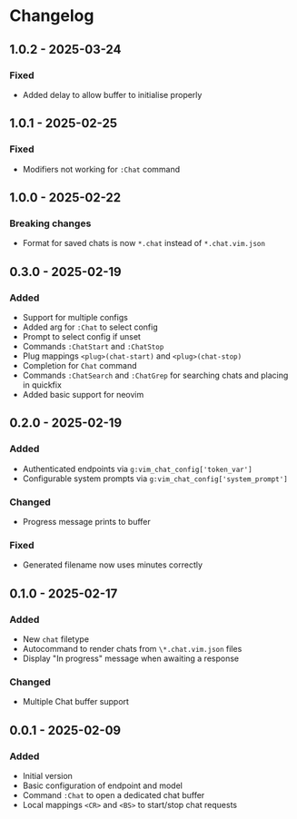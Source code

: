 # Changelog

## 1.0.2 - 2025-03-24
### Fixed
- Added delay to allow buffer to initialise properly

## 1.0.1 - 2025-02-25
### Fixed
- Modifiers not working for `:Chat` command


## 1.0.0 - 2025-02-22
### Breaking changes
- Format for saved chats is now `*.chat` instead of `*.chat.vim.json`


## 0.3.0 - 2025-02-19
### Added
- Support for multiple configs
- Added arg for `:Chat` to select config
- Prompt to select config if unset
- Commands `:ChatStart` and `:ChatStop`
- Plug mappings `<plug>(chat-start)` and `<plug>(chat-stop)`
- Completion for `Chat` command
- Commands `:ChatSearch` and `:ChatGrep` for searching chats and placing in quickfix
- Added basic support for neovim


## 0.2.0 - 2025-02-19
### Added
- Authenticated endpoints via `g:vim_chat_config['token_var']`
- Configurable system prompts via `g:vim_chat_config['system_prompt']`

### Changed
- Progress message prints to buffer

### Fixed
- Generated filename now uses minutes correctly

## 0.1.0 - 2025-02-17
### Added
- New `chat` filetype
- Autocommand to render chats from `\*.chat.vim.json` files
- Display "In progress" message when awaiting a response

### Changed
- Multiple Chat buffer support


## 0.0.1 - 2025-02-09
### Added
- Initial version
- Basic configuration of endpoint and model
- Command `:Chat` to open a dedicated chat buffer
- Local mappings `<CR>` and `<BS>` to start/stop chat requests
